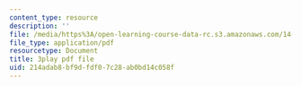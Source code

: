 ```yaml
---
content_type: resource
description: ''
file: /media/https%3A/open-learning-course-data-rc.s3.amazonaws.com/14-772-development-economics-macroeconomics-spring-2013/214adab8bf9dfdf07c28ab0bd14c058f_BrvMZf2jaso.pdf
file_type: application/pdf
resourcetype: Document
title: 3play pdf file
uid: 214adab8-bf9d-fdf0-7c28-ab0bd14c058f
---
```

